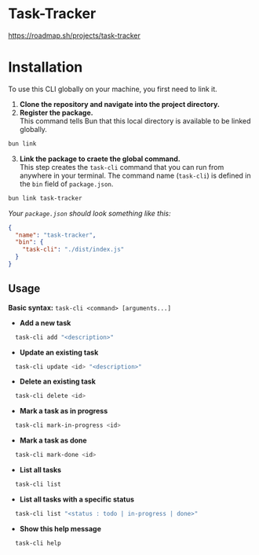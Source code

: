 # Task-Tracker

https://roadmap.sh/projects/task-tracker

# Installation

To use this CLI globally on your machine, you first need to link it.

1. **Clone the repository and navigate into the project directory.**
2. **Register the package.**  
   This command tells Bun that this local directory is available to be linked globally.

```bash
bun link
```

3. **Link the package to craete the global command.**  
   This step creates the `task-cli` command that you can run from anywhere in your terminal. The command name (`task-cli`) is defined in the `bin` field of `package.json`.

```bash
bun link task-tracker
```

_Your `package.json` should look something like this:_

```json
{
  "name": "task-tracker",
  "bin": {
    "task-cli": "./dist/index.js"
  }
}
```

## Usage

**Basic syntax:** `task-cli <command> [arguments...]`

- **Add a new task**

```bash
  task-cli add "<description>"
```

- **Update an existing task**

```bash
  task-cli update <id> "<description>"
```

- **Delete an existing task**

```bash
  task-cli delete <id>
```

- **Mark a task as in progress**

```bash
  task-cli mark-in-progress <id>
```

- **Mark a task as done**

```bash
  task-cli mark-done <id>
```

- **List all tasks**

```bash
  task-cli list
```

- **List all tasks with a specific status**

```bash
  task-cli list "<status : todo | in-progress | done>"
```

- **Show this help message**

```bash
  task-cli help
```
